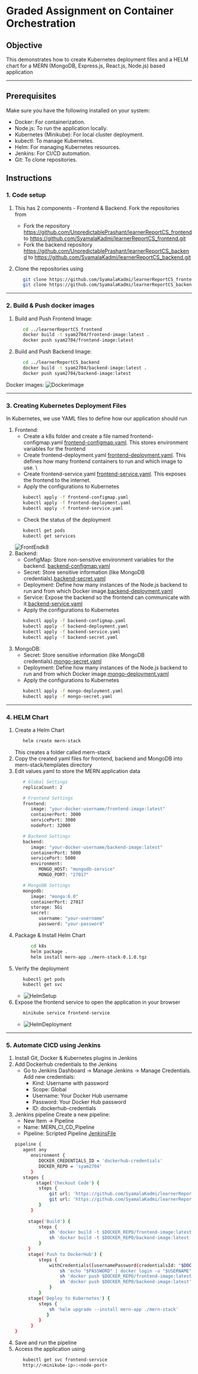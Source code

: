 # Graded Assignment on Container Orchestration

## Objective
This demonstrates how to create Kubernetes deployment files and a HELM chart for a MERN (MongoDB, Express.js, React.js, Node.js) based application

---

## Prerequisites
Make sure you have the following installed on your system:
- Docker: For containerization.
- Node.js: To run the application locally. 
- Kubernetes (Minikube): For local cluster deployment. 
- kubectl: To manage Kubernetes.
- Helm: For managing Kubernetes resources. 
- Jenkins: For CI/CD automation. 
- Git: To clone repositories. 

## Instructions

### 1. Code setup
1. This has 2 components - Frontend & Backend. Fork the repositories from 
   - Fork the repository https://github.com/UnpredictablePrashant/learnerReportCS_frontend to https://github.com/SyamalaKadmi/learnerReportCS_frontend.git 
   - Fork the backend repository https://github.com/UnpredictablePrashant/learnerReportCS_backend to https://github.com/SyamalaKadmi/learnerReportCS_backend.git

2. Clone the repositories using
   ```bash
      git clone https://github.com/SyamalaKadmi/learnerReportCS_frontend.git 
      git clone https://github.com/SyamalaKadmi/learnerReportCS_backend.git 
   ```

---

### 2. Build & Push docker images
1. Build and Push Frontend Image:
   ```bash
      cd ../learnerReportCS_frontend
      docker build -t syam2704/frontend-image:latest .
      docker push syam2704/frontend-image:latest
   ```
2. Build and Push Backend Image: 
   ```bash
      cd ../learnerReportCS_backend
      docker build -t syam2704/backend-image:latest .
      docker push syam2704/backend-image:latest
   ```
Docker images:
![Dockerimage](Images/DockerImages.png)

---

### 3. Creating Kubernetes Deployment Files
In Kubernetes, we use YAML files to define how our application should run
1. Frontend:
   - Create a k8s folder and create a file named frontend-configmap.yaml [frontend-configmap.yaml](). This stores environment variables for the frontend
   - Create frontend-deployment.yaml [frontend-deployment.yaml](k8s/frontend-deployment.yaml). This defines how many frontend containers to run and which image to use. \
   - Create frontend-service.yaml [frontend-service.yaml](k8s/frontend-service.yaml).  This exposes the frontend to the internet. 
   - Apply the configurations to Kubernetes
   ```bash
      kubectl apply -f frontend-configmap.yaml
      kubectl apply -f frontend-deployment.yaml
      kubectl apply -f frontend-service.yaml
   ```
   - Check the status of the deployment
   ```bash
      kubectl get pods
      kubectl get services
   ```
   ![FrontEndk8](Images/FrontEndk8.png)
2. Backend:
   - ConfigMap: Store non-sensitive environment variables for the backend. [backend-configmap.yaml](k8s/backend-configmap.yaml)
   - Secret: Store sensitive information (like MongoDB credentials).[backend-secret.yaml](k8s/backend-secret.yaml)
   - Deployment: Define how many instances of the Node.js backend to run and from which Docker image.[backend-deployment.yaml](k8s/backend-deployment.yaml)
   - Service: Expose the backend so the frontend can communicate with it.[backend-service.yaml](k8s/backend-service.yaml)
   - Apply the configurations to Kubernetes
   ```bash
      kubectl apply -f backend-configmap.yaml
      kubectl apply -f backend-deployment.yaml
      kubectl apply -f backend-service.yaml
      kubectl apply -f backend-secret.yaml
   ```
3. MongoDB:
   - Secret: Store sensitive information (like MongoDB credentials).[mongo-secret.yaml](k8s/mongo-secret.yaml)
   - Deployment: Define how many instances of the Node.js backend to run and from which Docker image.[mongo-deployment.yaml](k8s/mongo-deployment.yaml)
   - Apply the configurations to Kubernetes
   ```bash
      kubectl apply -f mongo-deployment.yaml
      kubectl apply -f mongo-secret.yaml
   ```

---

### 4. HELM Chart
1. Create a Helm Chart
   ```bash
      helm create mern-stack
   ```
   This creates a folder called mern-stack
2. Copy the created yaml files for frontend, backend and MongoDB into mern-stack/templates directory
3. Edit values.yaml to store the MERN application data
   ```bash
      # Global Settings
      replicaCount: 2

      # Frontend Settings
      frontend:
         image: "your-docker-username/frontend-image:latest"
         containerPort: 3000
         servicePort: 3000
         nodePort: 32000

      # Backend Settings
      backend:
         image: "your-docker-username/backend-image:latest"
         containerPort: 5000
         servicePort: 5000
         environment:
            MONGO_HOST: "mongodb-service"
            MONGO_PORT: "27017"

      # MongoDB Settings
      mongodb:
         image: "mongo:6.0"
         containerPort: 27017
         storage: 5Gi
         secret:
            username: "your-username"
            password: "your-password"

   ```
4. Package & Install Helm Chart
   ```bash
         cd k8s
         helm package .
         helm install mern-app ./mern-stack-0.1.0.tgz
   ```
5. Verify the deployment
   ```bash
      kubectl get pods
      kubectl get svc
   ```
   - ![HelmSetup](Images/HelmSetup.png)
6. Expose the frontend service to open the application in your browser
   ```bash
      minikube service frontend-service
   ```
   - ![HelmDeployment](Images/HelmDeployment.png)

---

### 5. Automate CICD using Jenkins
1. Install Git, Docker & Kubernetes plugins in Jenkins
2. Add Dockerhub credentials to the Jenkins
   - Go to Jenkins Dashboard → Manage Jenkins → Manage Credentials.
   Add new credentials:
      - Kind: Username with password
      - Scope: Global
      - Username: Your Docker Hub username
      - Password: Your Docker Hub password
      - ID: dockerhub-credentials
3. Jenkins pipeline
Create a new pipeline:
   - New Item → Pipeline
   - Name: MERN_CI_CD_Pipeline
   - Pipeline: Scripted Pipeline [JenkinsFile](JenkinsFile)
   ```bash
   pipeline {
      agent any
         environment {
            DOCKER_CREDENTIALS_ID = 'dockerhub-credentials'
            DOCKER_REPO = 'syam2704'
         }
      stages {
		   stage('Checkout Code') {
            steps {
                git url: 'https://github.com/SyamalaKadmi/learnerReportCS_frontend.git', branch: 'main'
                git url: 'https://github.com/SyamalaKadmi/learnerReportCS_backend.git', branch: 'main'
            }
         }
         
        stage('Build') {
            steps {
                sh 'docker build -t $DOCKER_REPO/frontend-image:latest ./learnerReportCS_frontend'
                sh 'docker build -t $DOCKER_REPO/backend-image:latest ./learnerReportCS_backend'
            }
        }
        stage('Push to DockerHub') {
            steps {
                withCredentials([usernamePassword(credentialsId: "$DOCKER_CREDENTIALS_ID", usernameVariable: 'USERNAME', passwordVariable: 'PASSWORD')]) {
                    sh 'echo "$PASSWORD" | docker login -u "$USERNAME" --password-stdin'
                    sh 'docker push $DOCKER_REPO/frontend-image:latest'
                    sh 'docker push $DOCKER_REPO/backend-image:latest'
                }
            }
        stage('Deploy to Kubernetes') {
            steps {
                sh 'helm upgrade --install mern-app ./mern-stack'
               }
            }
         }
   }
   ```
4. Save and run the pipeline
5. Access the application using
   ```bash
      kubectl get svc frontend-service
      http://<minikube-ip>:<node-port>
   ```
